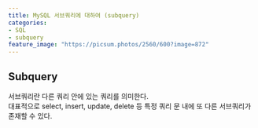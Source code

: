 ```yaml
---
title: MySQL 서브쿼리에 대하여 (subquery)
categories:
- SQL
- subquery
feature_image: "https://picsum.photos/2560/600?image=872"
---
```


## Subquery
서브쿼리란 다른 쿼리 안에 있는 쿼리를 의미한다.  
대표적으로 select, insert, update, delete 등 특정 쿼리 문 내에 또 다른 서브쿼리가 존재할 수 있다.
